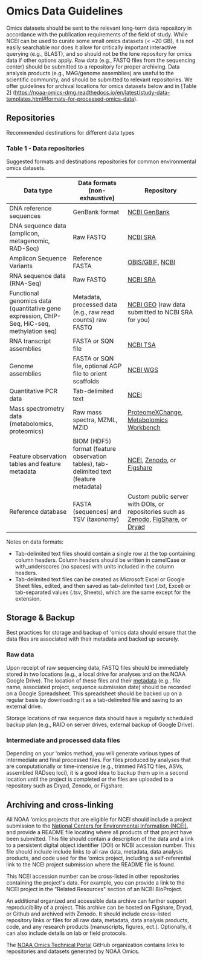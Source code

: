 Omics Data Guidelines
======

Omics datasets should be sent to the relevant long-term data repository in accordance with the publication requirements of the field of study. While NCEI can be used to curate some small omics datasets (< ~20 GB), it is not easily searchable nor does it allow for critically important interactive querying (e.g., BLAST), and so should not be the lone repository for omics data if other options apply. Raw data (e.g., FASTQ files from the sequencing center) should be submitted to a repository for proper archiving. Data analysis products (e.g., MAG/genome assemblies) are useful to the scientific community, and should be submitted to relevant repositories. We offer guidelines for archival locations for omics datasets below and in [Table 2] (https://noaa-omics-dmg.readthedocs.io/en/latest/study-data-templates.html#formats-for-processed-omics-data).

## Repositories

Recommended destinations for different data types

### Table 1 - Data repositories

Suggested formats and destinations repositories for common environmental omics datasets. 

Data type | Data formats (non-exhaustive) | Repository
-- | -- | --
DNA reference sequences | GenBank format | [NCBI GenBank](https://www.ncbi.nlm.nih.gov/genbank/submit/)
DNA sequence data (amplicon, metagenomic, RAD-Seq) | Raw FASTQ | [NCBI SRA](https://www.ncbi.nlm.nih.gov/sra/docs/submit/)
Amplicon Sequence Variants | Reference FASTA | [OBIS/GBIF](https://github.com/aomlomics/edna2obis), [NCBI](https://www.ncbi.nlm.nih.gov/)
RNA sequence data (RNA-Seq) | Raw FASTQ | [NCBI SRA](https://www.ncbi.nlm.nih.gov/sra/docs/submit/)
Functional genomics data (quantitative gene expression, ChIP-Seq, HiC-seq, methylation seq) | Metadata, processed data (e.g., raw read counts) raw FASTQ | [NCBI GEO](https://www.ncbi.nlm.nih.gov/geo/info/submission.html) (raw data submitted to NCBI SRA for you)
RNA transcript assemblies | FASTA or SQN file | [NCBI TSA](https://www.ncbi.nlm.nih.gov/genbank/tsa/)
Genome assemblies | FASTA or SQN file, optional AGP file to orient scaffolds | [NCBI WGS](https://www.ncbi.nlm.nih.gov/genbank/genomesubmit/)
Quantitative PCR data | Tab-delimited text | [NCEI](https://www.ncei.noaa.gov/archive)
Mass spectrometry data (metabolomics, proteomics) | Raw mass spectra, MZML, MZID | [ProteomeXChange](https://www.proteomexchange.org/), [Metabolomics Workbench](https://www.metabolomicsworkbench.org/)
Feature observation tables and feature metadata | BIOM (HDF5) format (feature observation tables), tab-delimited text (feature metadata) | [NCEI](https://www.ncei.noaa.gov/archive), [Zenodo](https://zenodo.org/), or [Figshare](https://figshare.com/)
Reference database | FASTA (sequences) and TSV (taxonomy) | Custom public server with DOIs, or repositories such as [Zenodo](https://zenodo.org/), [FigShare](https://figshare.com/), or [Dryad](https://datadryad.org/stash)

Notes on data formats:

* Tab-delimited text files should contain a single row at the top containing column headers. Column headers should be written in camelCase or with_underscores (no spaces) with units included in the column headers.
* Tab-delimited text files can be created as Microsoft Excel or Google Sheet files, edited, and then saved as tab-delimited text (.txt, Excel) or tab-separated values (.tsv, Sheets), which are the same except for the extension.

## Storage & Backup

Best practices for storage and backup of 'omics data should ensure that the data files are associated with their metadata and backed up securely.

### Raw data

Upon receipt of raw sequencing data, FASTQ files should be immediately stored in two locations (e.g., a local drive for analyses and on the NOAA Google Drive). The location of these files and their [metadata](https://noaa-omics-dmg.readthedocs.io/en/latest/metadata-guidelines.html) (e.g., file name, associated project, sequence submission date) should be recorded on a Google Spreadsheet. This spreadsheet should be backed up on a regular basis by downloading it as a tab-delimited file and saving to an external drive. 

Storage locations of raw sequence data should have a regularly scheduled backup plan (e.g., RAID on server drives, external backup of Google Drive).

### Intermediate and processed data files

Depending on your 'omics method, you will generate various types of intermediate and final processed files. For files produced by analyses that are computationally or time-intensive (e.g., trimmed FASTQ files, ASVs, assembled RADseq loci), it is a good idea to backup them up in a second location until the project is completed or the files are uploaded to a repository such as Dryad, Zenodo, or Figshare.

## Archiving and cross-linking

All NOAA ‘omics projects that are eligible for NCEI should include a project submission to the [National Centers for Environmental Information (NCEI)](https://www.ncei.noaa.gov/), and provide a README file locating where all products of that project have been submitted. This file should contain a description of the data and a link to a persistent digital object identifier (DOI) or NCBI accession number. This file should include include links to all raw data, metadata, data analysis products, and code used for the ‘omics project, including a self-referential link to the NCEI project submission where the README file is found. 

This NCEI accession number can be cross-listed in other repositories containing the project's data. For example, you can provide a link to the NCEI project in the "Related Resources" section of an NCBI BioProject.

An additional organized and accessible data archive can further support reproducibility of a project. This archive can be hosted on Figshare, Dryad, or Github and archived with Zenodo. It should include cross-listed repository links or files for all raw data, metadata, data analysis products, code, and any research products (manuscripts, figures, ect.). Optionally, it can also include details on lab or field protocols.  

The [NOAA Omics Technical Portal](https://github.com/NOAA-Omics/NOAA-Omics-Technical-Portal) GitHub organization contains links to repositories and datasets generated by NOAA Omics. 
